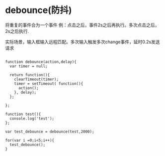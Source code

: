 debounce(防抖)
===

将重复的事件合为一个事件
例：点击之后，事件2s之后再执行。多次点击之后，2s之后执行.

实际场景，输入框输入远程匹配。多次输入触发多次change事件，延时0.2s发送请求

```

function debounce(action,delay){
  var timer = null;

  return function(){
    clearTimeout(timer);
    timer = setTimeout( function(){
      action();
    }, delay);
  };

};

function test(){
  console.log('test');
};

var test_debounce = debounce(test,2000);

for(var i =0;i<5;i++){
  test_debounce();
}
```